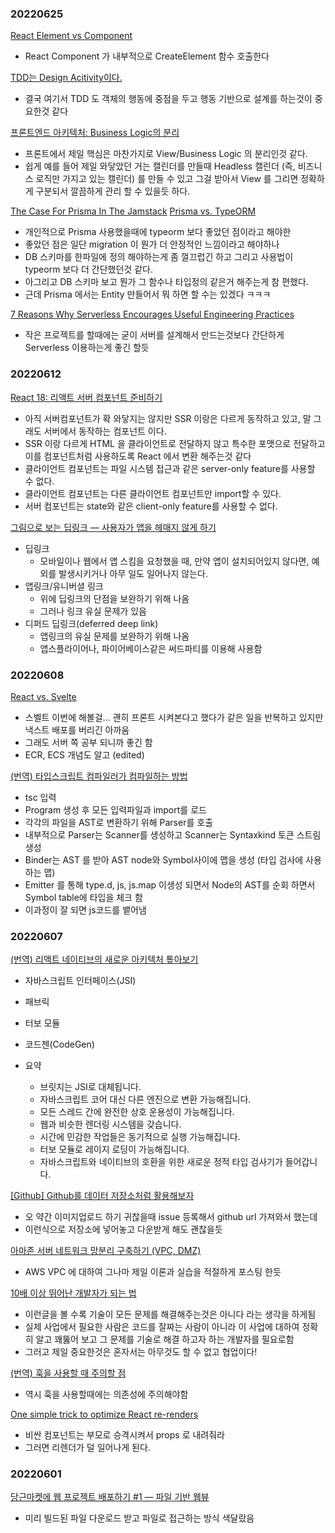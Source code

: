 ### 20220625

[React Element vs Component](https://www.robinwieruch.de/react-element-component/)

- React Component 가 내부적으로 CreateElement 함수 호출한다

[TDD는 Design Acitivity이다.](https://perfectacle.github.io/2022/06/06/tdd-is-design-activity/)

- 결국 여기서 TDD 도 객체의 행동에 중점을 두고 행동 기반으로 설계를 하는것이 중요한것 같다

[프론트엔드 아키텍처: Business Logic의 분리](https://medium.com/@shinbaek89/%ED%94%84%EB%A1%A0%ED%8A%B8%EC%97%94%EB%93%9C-%EC%95%84%ED%82%A4%ED%85%8D%EC%B2%98-business-logic%EC%9D%98-%EB%B6%84%EB%A6%AC-adc10ae881ab)

- 프론트에서 제일 핵심은 마찬가지로 View/Business Logic 의 분리인것 같다.
- 쉽게 예를 들어 제일 와닿았던 거는 캘린더를 만들때 Headless 캘린더 (즉, 비즈니스 로직만 가지고 있는 캘린더) 를 만들 수 있고 그걸 받아서 View 를 그리면 정확하게 구분되서 깔끔하게 관리 할 수 있을듯 하다.

[The Case For Prisma In The Jamstack](https://www.smashingmagazine.com/2022/06/case-prisma-jamstack/)
[Prisma vs. TypeORM](https://betterprogramming.pub/prisma-vs-typeorm-60d02f9dac64)

- 개인적으로 Prisma 사용했을때에 typeorm 보다 좋았던 점이라고 해야한
- 좋았던 점은 일단 migration 이 뭔가 더 안정적인 느낌이라고 해야하나
- DB 스키마를 한파일에 정의 해야하는게 좀 껄끄럽긴 하고 그리고 사용법이 typeorm 보다 더 간단했던것 같다.
- 아그리고 DB 스키마 보고 뭔가 그 함수나 타입정의 같은거 해주는게 참 편했다.
- 근데 Prisma 에서는 Entity 만들어서 뭐 하면 할 수는 있겠다 ㅋㅋㅋ

[7 Reasons Why Serverless Encourages Useful Engineering Practices](https://www.serverless.com//blog/7-reasons-why-serverless-encourages-useful-engineering-practices)

- 작은 프로젝트를 할때에는 굳이 서버를 설계해서 만드는것보다 간단하게 Serverless 이용하는게 좋긴 할듯

### 20220612

[React 18: 리액트 서버 컴포넌트 준비하기](https://tech.kakaopay.com/post/react-server-components#no-client-server-waterfall)

- 아직 서버컴포넌트가 확 와닿지는 않지만 SSR 이랑은 다르게 동작하고 있고, 말 그래도 서버에서 동작하는 컴포넌트 이다.
- SSR 이랑 다르게 HTML 을 클라이언트로 전달하지 않고 특수한 포맷으로 전달하고 이를 컴포넌트처럼 사용하도록 React 에서 변환 해주는것 같다
- 클라이언트 컴포넌트는 파일 시스템 접근과 같은 server-only feature를 사용할 수 없다.
- 클라이언트 컴포넌트는 다른 클라이언트 컴포넌트만 import할 수 있다.
- 서버 컴포넌트는 state와 같은 client-only feature를 사용할 수 없다.

[그림으로 보는 딥링크 — 사용자가 앱을 헤매지 않게 하기](https://medium.com/@kimdohun0104/%EA%B7%B8%EB%A6%BC%EC%9C%BC%EB%A1%9C-%EB%B3%B4%EB%8A%94-%EB%94%A5%EB%A7%81%ED%81%AC-%EC%82%AC%EC%9A%A9%EC%9E%90%EA%B0%80-%EC%95%B1%EC%9D%84-%ED%97%A4%EB%A7%A4%EC%A7%80-%EC%95%8A%EA%B2%8C-%ED%95%98%EA%B8%B0-20e909fcf60f)

- 딥링크
  - 모바일이나 웹에서 앱 스킴을 요청했을 때, 만약 앱이 설치되어있지 않다면, 예외를 발생시키거나 아무 일도 일어나지 않는다.
- 앱링크/유니버셜 링크
  - 위에 딥링크의 단점을 보완하기 위해 나옴
  - 그러나 링크 유실 문제가 있음
- 디퍼드 딥링크(deferred deep link)
  - 앱링크의 유실 문제를 보완하기 위해 나옴
  - 앱스플라이어나, 파이어베이스같은 써드파티를 이용해 사용함

### 20220608

[React vs. Svelte](https://dev.to/northwillov/react-vs-svelte-25e6)

- 스벨트 이번에 해볼걸… 괜히 프론트 시켜본다고 했다가 같은 일을 반복하고 있지만 낵스트 배포를 버리긴 아까움
- 그래도 서버 쪽 공부 되니까 좋긴 함
- ECR, ECS 개념도 알고 (edited)

[(번역) 타입스크립트 컴파일러가 컴파일하는 방법](https://velog.io/@sehyunny/how-ts-compiler-compiles)

- tsc 입력
- Program 생성 후 모든 입력파일과 import를 로드
- 각각의 파일을 AST로 변환하기 위해 Parser를 호출
- 내부적으로 Parser는 Scanner를 생성하고 Scanner는 Syntaxkind 토큰 스트림 생성
- Binder는 AST 를 받아 AST node와 Symbol사이에 맵을 생성 (타입 검사에 사용하는 맵)
- Emitter 를 통해 type.d, js, js.map 이생성 되면서 Node의 AST를 순회 하면서 Symbol table에 타입을 체크 함
- 이과정이 잘 되면 js코드를 뱉어냄

### 20220607

[(번역) 리액트 네이티브의 새로운 아키텍처 톺아보기](https://junghan92.medium.com/%EB%B2%88%EC%97%AD-%EB%A6%AC%EC%95%A1%ED%8A%B8-%EB%84%A4%EC%9D%B4%ED%8B%B0%EB%B8%8C%EC%9D%98-%EC%83%88%EB%A1%9C%EC%9A%B4-%EC%95%84%ED%82%A4%ED%85%8D%EC%B2%98-%ED%86%BA%EC%95%84%EB%B3%B4%EA%B8%B0-e676ad29891b)

- 자바스크립트 인터페이스(JSI)
- 패브릭
- 터보 모듈
- 코드젠(CodeGen)

- 요약
  - 브릿지는 JSI로 대체됩니다.
  - 자바스크립트 코어 대신 다른 엔진으로 변환 가능해집니다.
  - 모든 스레드 간에 완전한 상호 운용성이 가능해집니다.
  - 웹과 비슷한 렌더링 시스템을 갖습니다.
  - 시간에 민감한 작업들은 동기적으로 실행 가능해집니다.
  - 터보 모듈로 레이지 로딩이 가능해집니다.
  - 자바스크립트와 네이티브의 호환을 위한 새로운 정적 타입 검사기가 들어갑니다.

[[Github] Github를 데이터 저장소처럼 활용해보자](https://ninja86.github.io/2019/05/24/1.html)

- 오 약간 이미지업로드 하기 귀찮을때 issue 등록해서 github url 가져와서 했는데
- 이런식으로 저장소에 넣어놓고 다운받게 해도 괜찮을듯

[아마존 서버 네트워크 망분리 구축하기 (VPC, DMZ)](https://blog.lael.be/post/9534)

- AWS VPC 에 대하여 그나마 제일 이론과 실습을 적절하게 포스팅 한듯

[10배 이상 뛰어난 개발자가 되는 법](https://yozm.wishket.com/magazine/detail/1373/)

- 이런글을 볼 수록 기술이 모든 문제를 해결해주는것은 아니다 라는 생각을 하게됨
- 실제 사업에서 필요한 사람은 코드를 잘짜는 사람이 아니라 이 사업에 대하여 정확히 알고 꽤뚫어 보고 그 문제를 기술로 해결 하고자 하는 개발자를 필요로함
- 그러고 제일 중요한것은 혼자서는 아무것도 할 수 없고 협업이다!

[(번역) 훅을 사용할 때 주의할 점](https://velog.io/@lky5697/hooks-considered-harmful)

- 역시 훅을 사용할때에는 의존성에 주의해야함

[One simple trick to optimize React re-renders](https://kentcdodds.com/blog/optimize-react-re-renders?ck_subscriber_id=1614444466)

- 비싼 컴포넌트는 부모로 승격시켜서 props 로 내려줘라
- 그러면 리렌더가 덜 일어나게 된다.

### 20220601

[당근마켓에 웹 프로젝트 배포하기 #1 — 파일 기반 웹뷰](https://medium.com/daangn/%EB%8B%B9%EA%B7%BC%EB%A7%88%EC%BC%93%EC%97%90-%EC%9B%B9-%ED%94%84%EB%A1%9C%EC%A0%9D%ED%8A%B8-%EB%B0%B0%ED%8F%AC%ED%95%98%EA%B8%B0-1-%ED%8C%8C%EC%9D%BC-%EA%B8%B0%EB%B0%98-%EC%9B%B9%EB%B7%B0-d312b17e697c)

- 미리 빌드된 파일 다운로드 받고 파일로 접근하는 방식 색달랐음
